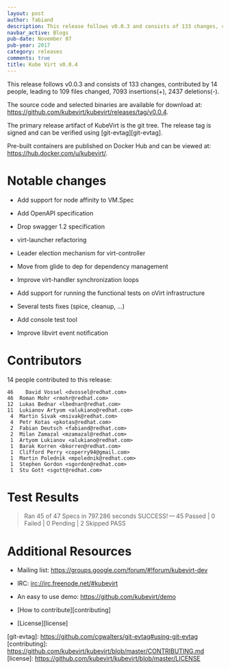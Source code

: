 ```yaml
---
layout: post
author: fabiand
description: This release follows v0.0.3 and consists of 133 changes, contributed by 14 people, leading to 109 files changed, 7093 insertions(+), 2437 deletions(-).
navbar_active: Blogs
pub-date: November 07
pub-year: 2017
category: releases
comments: true
title: Kube Virt v0.0.4
---
```


This release follows v0.0.3 and consists of 133 changes, contributed by
14 people, leading to 109 files changed, 7093 insertions(+), 2437
deletions(-).

The source code and selected binaries are available for download at:
<https://github.com/kubevirt/kubevirt/releases/tag/v0.0.4>.

The primary release artifact of KubeVirt is the git tree. The release
tag is signed and can be verified using \[git-evtag\]\[git-evtag\].

Pre-built containers are published on Docker Hub and can be viewed at:
<https://hub.docker.com/u/kubevirt/>.

<!-- more -->
Notable changes
===============

-   Add support for node affinity to VM.Spec

-   Add OpenAPI specification

-   Drop swagger 1.2 specification

-   virt-launcher refactoring

-   Leader election mechanism for virt-controller

-   Move from glide to dep for dependency management

-   Improve virt-handler synchronization loops

-   Add support for running the functional tests on oVirt infrastructure

-   Several tests fixes (spice, cleanup, …​)

-   Add console test tool

-   Improve libvirt event notification

Contributors
============

14 people contributed to this release:

    46    David Vossel <dvossel@redhat.com>
    46  Roman Mohr <rmohr@redhat.com>
    12  Lukas Bednar <lbednar@redhat.com>
    11  Lukianov Artyom <alukiano@redhat.com>
     4  Martin Sivak <msivak@redhat.com>
     4  Petr Kotas <pkotas@redhat.com>
     2  Fabian Deutsch <fabiand@redhat.com>
     2  Milan Zamazal <mzamazal@redhat.com>
     1  Artyom Lukianov <alukiano@redhat.com>
     1  Barak Korren <bkorren@redhat.com>
     1  Clifford Perry <coperry94@gmail.com>
     1  Martin Polednik <mpolednik@redhat.com>
     1  Stephen Gordon <sgordon@redhat.com>
     1  Stu Gott <sgott@redhat.com>

Test Results
============

> Ran 45 of 47 Specs in 797.286 seconds SUCCESS! — 45 Passed | 0 Failed
> | 0 Pending | 2 Skipped PASS

Additional Resources
====================

-   Mailing list: <https://groups.google.com/forum/#!forum/kubevirt-dev>

-   IRC: <irc://irc.freenode.net/#kubevirt>

-   An easy to use demo: <https://github.com/kubevirt/demo>

-   \[How to contribute\]\[contributing\]

-   \[License\]\[license\]

\[git-evtag\]: <https://github.com/cgwalters/git-evtag#using-git-evtag>
\[contributing\]:
<https://github.com/kubevirt/kubevirt/blob/master/CONTRIBUTING.md>
\[license\]: <https://github.com/kubevirt/kubevirt/blob/master/LICENSE>
